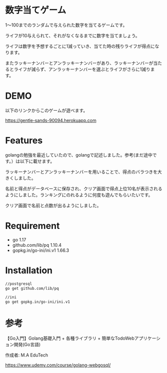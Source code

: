 # 数字当てゲーム
 1〜100までのランダムで与えられた数字を当てるゲームです。

 ライフが10与えられて、それがなくなるまでに数字を当てましょう。

 ライフは数字を予想するごとに1減っていき、当てた時の残りライフが得点になります。

 またラッキーナンバーとアンラッキーナンバーがあり、ラッキーナンバーが当たるとライフが減らず、アンラッキーナンバーを選ぶとライフがさらに1減ります。

# DEMO
以下のリンクからこのゲームが遊べます。 

https://gentle-sands-90094.herokuapp.com

# Features
golangの勉強を最近していたので、golangで記述しました。参考(まだ途中です。）は以下に載せます。

ラッキーナンバーとアンラッキーナンバーを用いることで、得点のバラつきを大きくしました。

名前と得点がデータベースに保存され、クリア画面で得点上位10名が表示されるようにしました。ランキングにのれるように何度も遊んでもらいたいです。

クリア画面で名前と点数が出るようにしました。

# Requirement

* go 1.17
* github.com/lib/pq 1.10.4
* gopkg.in/go-ini/ini.v1 1.66.3
 
# Installation
 
```bash
//postgresql
go get github.com/lib/pq

//ini
go get gopkg.in/go-ini/ini.v1
```
 
# 参考
【Go入門】Golang基礎入門 + 各種ライブラリ + 簡単なTodoWebアプリケーション開発(Go言語)

作成者: M.A EduTech

https://www.udemy.com/course/golang-webgosql/
